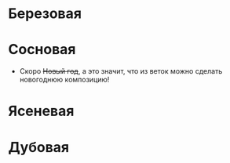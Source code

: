 # Березовая

# Сосновая
* Скоро ~~Новый год~~, а это значит, что из веток можно сделать новогоднюю композицию!

# Ясеневая

# Дубовая

